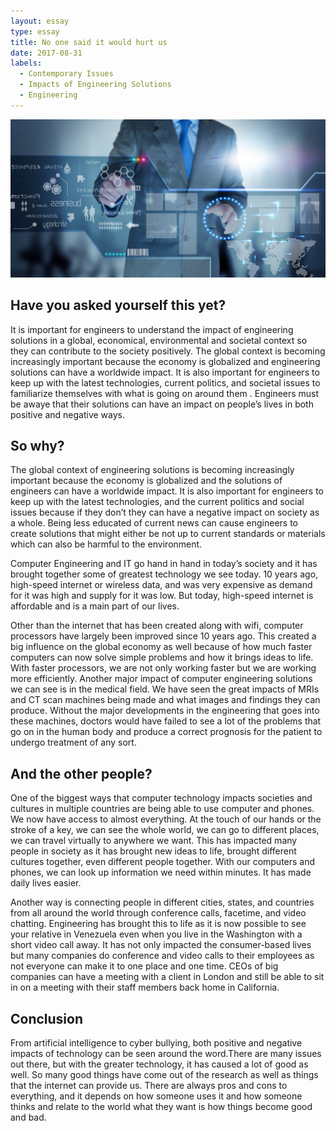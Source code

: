 ```yaml
---
layout: essay
type: essay
title: No one said it would hurt us
date: 2017-08-31
labels:
  - Contemporary Issues 
  - Impacts of Engineering Solutions
  - Engineering
---
```


<img class="ui medium left floated image" src="../images/solutions.jpg">

## Have you asked yourself this yet?

It is important for engineers to understand the impact of engineering solutions in a global, economical, environmental and societal context so they can contribute to the society positively. The global context is becoming increasingly important because the economy is globalized and engineering solutions can have a worldwide impact. It is also important for engineers to keep up with the latest technologies, current politics, and societal issues to familiarize themselves with what is going on around them . Engineers must be awaye that their solutions can have an impact on people’s lives in both positive and negative ways. 

## So why?

The global context of engineering solutions is becoming increasingly important because the economy is globalized and the solutions of engineers can have a worldwide impact. It is also important for engineers to keep up with the latest technologies, and the current politics and social issues because if they don’t they can have a negative impact on society as a whole. Being less educated of current news can cause engineers to create solutions that might either be not up to current standards or materials which can also be harmful to the environment.  

Computer Engineering and IT go hand in hand in today’s society and it has brought together some of greatest technology we see today. 10 years ago, high-speed internet or wireless data, and was very expensive as demand for it was high and supply for it was low. But today, high-speed internet is affordable and is a main part of our lives.

Other than the internet that has been created along with wifi, computer processors have largely been improved since 10 years ago. This created a big influence on the global economy as well because of how much faster computers can now solve simple problems and how it brings ideas to life. With faster processors, we are not only working faster but we are working more efficiently. 
Another major impact of computer engineering solutions we can see is in the medical field. We have seen the great impacts of MRIs and CT scan machines being made and what images and findings they can produce. Without the major developments in the engineering that goes into these machines, doctors would have failed to see a lot of the problems that go on in the human body and produce a correct prognosis for the patient to undergo treatment of any sort.


## And the other people?

One of the biggest ways that computer technology impacts societies and cultures in multiple countries are being able to use computer and phones. We now have access to almost everything. At the touch of our hands or the stroke of a key, we can see the whole world, we can go to different places, we can travel virtually to anywhere we want. This has impacted many people in society as it has brought new ideas to life, brought different cultures together, even different people together. With our computers and phones, we can look up information we need within minutes. It has made daily lives easier. 

Another way is connecting people in different cities, states, and countries from all around the world through conference calls, facetime, and video chatting. Engineering has brought this to life as it is now possible to see your relative in Venezuela even when you live in the Washington with a short video call away. It has not only impacted the consumer-based lives but many companies do conference and video calls to their employees as not everyone can make it to one place and one time. CEOs of big companies can have a meeting with a client in London and still be able to sit in on a meeting with their staff members back home in California.  

## Conclusion
From artificial intelligence to cyber bullying, both positive and negative impacts of  technology can be seen around the word.There are many issues out there, but with the greater technology, it has caused a lot of good as well. So many good things have come out of the research as well as things that the internet can provide us. There are always pros and cons to everything, and it depends on how someone uses it and how someone thinks and relate to the world what they want is how things become good and bad.

